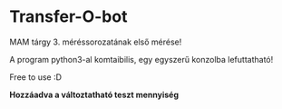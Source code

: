 # Transfer-O-bot
MAM tárgy 3. méréssorozatának első mérése!

A program python3-al komtaibilis, egy egyszerű konzolba lefuttatható!

Free to use :D 


**Hozzáadva a változtatható teszt mennyiség**
